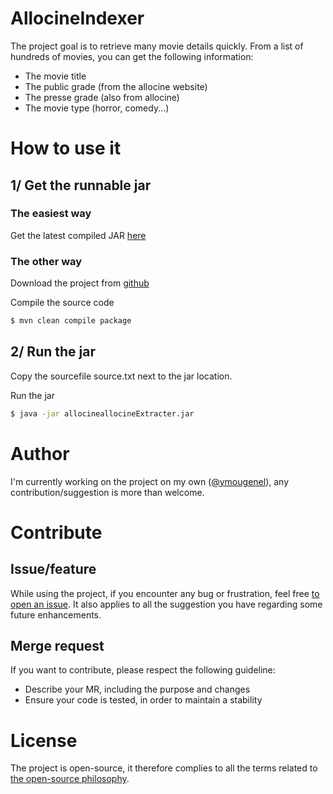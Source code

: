 # AllocineIndexer

The project goal is to retrieve many movie details quickly.
From a list of hundreds of movies, you can get the following information:

  - The movie title
  - The public grade (from the allocine website)
  - The presse grade (also from allocine)
  - The movie type (horror, comedy...)

# How to use it

## 1/ Get the runnable jar
### The easiest way
 
 Get the latest compiled JAR [here](https://github.com/ymougenel/allocineIndexer/raw/release/target/allocineExtracter-0.1.0.jar)

### The other way
 
 Download the project from [github](https://github.com/ymougenel/allocineIndexer/archive/master.zip)

 Compile the source code
```sh
$ mvn clean compile package 
```

## 2/ Run the jar

Copy the sourcefile source.txt next to the jar location.

Run the jar
```sh
$ java -jar allocineallocineExtracter.jar
```

# Author

I'm currently working on the project on my own ([@ymougenel](https://github.com/ymougenel)), any contribution/suggestion is more than welcome.

# Contribute

## Issue/feature

While using the project, if you encounter any bug or frustration, feel free [to open an issue](https://github.com/ymougenel/allocineIndexer/issues). It also applies to all the suggestion you have regarding some future enhancements.

## Merge request

If you want to contribute, please respect the following guideline:
- Describe your MR, including the purpose and changes
- Ensure your code is tested, in order to maintain a stability

# License

The project is open-source, it therefore complies to all the terms related to [the open-source philosophy](https://en.wikipedia.org/wiki/The_Open_Source_Definition).
